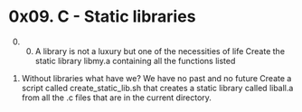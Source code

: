 # 0x09. C - Static libraries

0. 0. A library is not a luxury but one of the necessities of life 
Create the static library libmy.a containing all the functions listed 

1. Without libraries what have we? We have no past and no future 
Create a script called create_static_lib.sh that creates a static library called liball.a from all the .c files that are in the current directory.
 